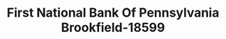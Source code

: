 ---
f_zip-code: 44403
f_state-code: OH
title: First National Bank Of Pennsylvania Brookfield-18599
f_phone: 330-448-2662
f_city-only: Brookfield
f_address: 7120 Warren Sharon Road Brookfield
f_location-unique-id: '18599'
slug: first-national-bank-of-pennsylvania-brookfield-18599
updated-on: '2024-05-30T13:46:58.046Z'
created-on: '2024-05-30T13:36:59.803Z'
published-on: '2024-05-30T13:54:32.469Z'
f_city-state: cms/city/brookfield-oh.md
f_company: cms/company/first-national-bank-of-pennsylvania-brookfield.md
f_state: cms/state/ohio.md
layout: '[payday-loan].html'
tags: payday-loan
---